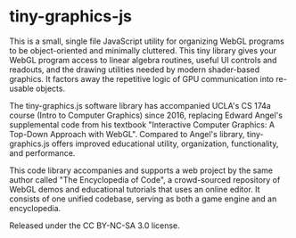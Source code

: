 # tiny-graphics-js

This is a small, single file JavaScript utility for organizing WebGL programs to be object-oriented and minimally cluttered.  This tiny library gives your WebGL program access to linear algebra routines, useful UI controls and readouts, and the drawing utilities needed by modern shader-based graphics.  It factors away the repetitive logic of GPU communication into re-usable objects.

The tiny-graphics.js software library has accompanied UCLA's CS 174a course (Intro to Computer Graphics) since 2016, replacing Edward Angel's supplemental code from his textbook "Interactive Computer Graphics: A Top-Down Approach with WebGL".  Compared to Angel's library, tiny-graphics.js offers improved educational utility, organization, functionality, and performance.

This code library accompanies and supports a web project by the same author called "The Encyclopedia of Code", a crowd-sourced repository of WebGL demos and educational tutorials that uses an online editor.  It consists of one unified codebase, serving as both a game engine and an encyclopedia.

Released under the CC BY-NC-SA 3.0 license.
